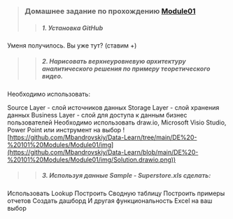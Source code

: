 >### Домашнее задание по прохождению [Module01](https://github.com/Data-Learn/data-engineering/blob/master/DE-101%20Modules/Module01/DE%20-%20101%20Module01.md)
>>##### 1. Установка GitHub
Уменя получилось. Вы уже тут? (ставим +)
>>##### 2. Нарисовать верхнеуровневую архитектуру аналитического решения по примеру теоретического видео. 
Необходимо использовать:

Source Layer - слой источников данных
Storage Layer - слой хранения данных
Business Layer - слой для доступа к данным бизнес пользователей
Необходимо использовать draw.io, Microsoft Visio Studio, Power Point или инструмент на выбор
![https://github.com/Mbandrovskiy/Data-Learn/tree/main/DE%20-%20101%20Modules/Module01/img](https://github.com/Mbandrovskiy/Data-Learn/blob/main/DE%20-%20101%20Modules/Module01/img/Solution.drawio.png))

>>##### 3. Используя данные Sample - Superstore.xls сделать:

Использовать Lookup
Построить Сводную таблицу
Построить примеры отчетов
Создать дашборд
И другая функциональность Excel на ваш выбор
